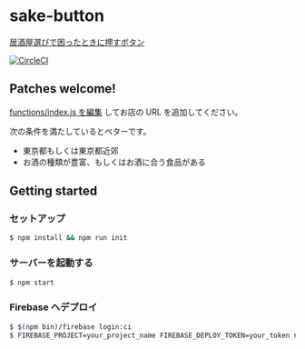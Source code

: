 # sake-button

[居酒屋選びで困ったときに押すボタン](https://sake-button-cbb77.firebaseapp.com)

[![CircleCI](https://circleci.com/gh/ichigotake/sake-button.svg?style=svg)](https://circleci.com/gh/ichigotake/sake-button)

## Patches welcome!

[functions/index.js を編集](https://github.com/ichigotake/sake-button/edit/master/functions/index.js) してお店の URL を追加してください。

次の条件を満たしているとベターです。

- 東京都もしくは東京都近郊
- お酒の種類が豊富、もしくはお酒に合う食品がある

## Getting started

### セットアップ

```bash
$ npm install && npm run init
```

### サーバーを起動する

```bash
$ npm start
```

### Firebase へデプロイ

```bash
$ $(npm bin)/firebase login:ci
$ FIREBASE_PROJECT=your_project_name FIREBASE_DEPLOY_TOKEN=your_token npm run deploy
```
